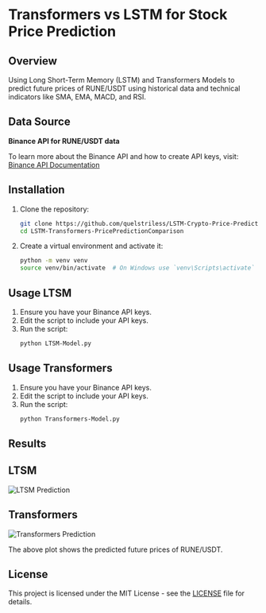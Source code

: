 # Transformers vs LSTM for Stock Price Prediction

## Overview

Using Long Short-Term Memory (LSTM) and Transformers Models to predict future prices of RUNE/USDT using historical data and technical indicators like SMA, EMA, MACD, and RSI.

## Data Source

**Binance API for RUNE/USDT data**

To learn more about the Binance API and how to create API keys, visit: [Binance API Documentation](https://www.binance.com/en/support/faq/how-to-create-api-keys-on-binance-360002502072)

## Installation

1. Clone the repository:
    ```sh
    git clone https://github.com/quelstriless/LSTM-Crypto-Price-Prediction.git
    cd LSTM-Transformers-PricePredictionComparison
    ```

2. Create a virtual environment and activate it:
    ```sh
    python -m venv venv
    source venv/bin/activate  # On Windows use `venv\Scripts\activate`
    ```
    
## Usage LTSM

1. Ensure you have your Binance API keys.
2. Edit the script to include your API keys.
3. Run the script:
    ```sh
    python LTSM-Model.py
    ```
## Usage Transformers

1. Ensure you have your Binance API keys.
2. Edit the script to include your API keys.
3. Run the script:
    ```sh
    python Transformers-Model.py
    ```
## Results

## LTSM
![LTSM Prediction](https://github.com/quelstriless/LSTM-Crypto-Price-Prediction/assets/71846076/b47d9e03-7fab-43b5-b3ca-5ea01a91a0b3)
## Transformers
![Transformers Prediction](https://github.com/quelstriless/LSTM-Crypto-Price-Prediction/assets/71846076/ae4ee00f-779b-4c0e-901c-92af4d150fed)

The above plot shows the predicted future prices of RUNE/USDT.


## License

This project is licensed under the MIT License - see the [LICENSE](LICENSE) file for details.
